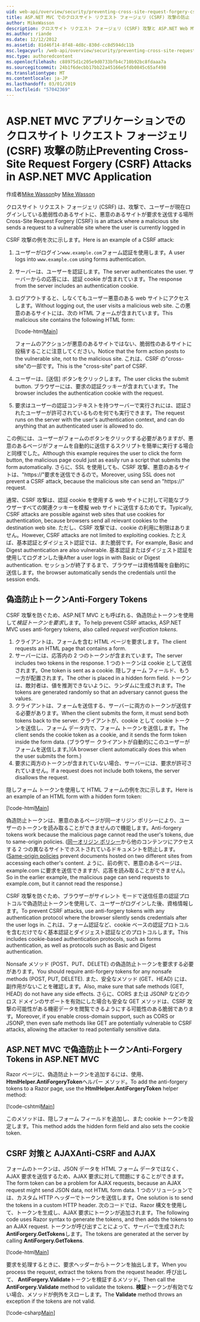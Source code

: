 ```yaml
---
uid: web-api/overview/security/preventing-cross-site-request-forgery-csrf-attacks
title: ASP.NET MVC でのクロスサイト リクエスト フォージェリ (CSRF) 攻撃の防止
author: MikeWasson
description: クロスサイト リクエスト フォージェリ (CSRF) 攻撃と ASP.NET Web MVC での CSRF 対策メジャーを実装する方法について説明します。
ms.author: riande
ms.date: 12/12/2012
ms.assetid: 81d46f14-8f48-4d8c-830d-cc8d594dc11b
msc.legacyurl: /web-api/overview/security/preventing-cross-site-request-forgery-csrf-attacks
msc.type: authoredcontent
ms.openlocfilehash: c88975d1c205e9d0733bfb4c710b92bc8fdaaa7a
ms.sourcegitcommit: 24b1f6decbb17bb22a45166e5fdb0845c65af498
ms.translationtype: MT
ms.contentlocale: ja-JP
ms.lasthandoff: 03/01/2019
ms.locfileid: "57042369"
---
```

<a name="preventing-cross-site-request-forgery-csrf-attacks-in-aspnet-mvc-application"></a><span data-ttu-id="2d7a4-103">ASP.NET MVC アプリケーションでのクロスサイト リクエスト フォージェリ (CSRF) 攻撃の防止</span><span class="sxs-lookup"><span data-stu-id="2d7a4-103">Preventing Cross-Site Request Forgery (CSRF) Attacks in ASP.NET MVC Application</span></span>
====================
<span data-ttu-id="2d7a4-104">作成者[Mike Wasson](https://github.com/MikeWasson)</span><span class="sxs-lookup"><span data-stu-id="2d7a4-104">by [Mike Wasson](https://github.com/MikeWasson)</span></span>

<span data-ttu-id="2d7a4-105">クロスサイト リクエスト フォージェリ (CSRF) は、攻撃で、ユーザーが現在ログインしている脆弱性のあるサイトに、悪意のあるサイトが要求を送信する場所</span><span class="sxs-lookup"><span data-stu-id="2d7a4-105">Cross-Site Request Forgery (CSRF) is an attack where a malicious site sends a request to a vulnerable site where the user is currently logged in</span></span>

<span data-ttu-id="2d7a4-106">CSRF 攻撃の例を次に示します。</span><span class="sxs-lookup"><span data-stu-id="2d7a4-106">Here is an example of a CSRF attack:</span></span>

1. <span data-ttu-id="2d7a4-107">ユーザーがログイン`www.example.com`フォーム認証を使用します。</span><span class="sxs-lookup"><span data-stu-id="2d7a4-107">A user logs into `www.example.com` using forms authentication.</span></span>
2. <span data-ttu-id="2d7a4-108">サーバーは、ユーザーを認証します。</span><span class="sxs-lookup"><span data-stu-id="2d7a4-108">The server authenticates the user.</span></span> <span data-ttu-id="2d7a4-109">サーバーからの応答には、認証 cookie が含まれています。</span><span class="sxs-lookup"><span data-stu-id="2d7a4-109">The response from the server includes an authentication cookie.</span></span>
3. <span data-ttu-id="2d7a4-110">ログアウトすると、しなくてもユーザー悪意のある web サイトにアクセスします。</span><span class="sxs-lookup"><span data-stu-id="2d7a4-110">Without logging out, the user visits a malicious web site.</span></span> <span data-ttu-id="2d7a4-111">この悪意のあるサイトには、次の HTML フォームが含まれています。</span><span class="sxs-lookup"><span data-stu-id="2d7a4-111">This malicious site contains the following HTML form:</span></span> 

    [!code-html[Main](preventing-cross-site-request-forgery-csrf-attacks/samples/sample1.html)]

    <span data-ttu-id="2d7a4-112">フォームのアクションが悪意のあるサイトではない、脆弱性のあるサイトに投稿することに注意してください。</span><span class="sxs-lookup"><span data-stu-id="2d7a4-112">Notice that the form action posts to the vulnerable site, not to the malicious site.</span></span> <span data-ttu-id="2d7a4-113">これは、CSRF の"cross-site"の一部です。</span><span class="sxs-lookup"><span data-stu-id="2d7a4-113">This is the "cross-site" part of CSRF.</span></span>
4. <span data-ttu-id="2d7a4-114">ユーザーは、[送信] ボタンをクリックします。</span><span class="sxs-lookup"><span data-stu-id="2d7a4-114">The user clicks the submit button.</span></span> <span data-ttu-id="2d7a4-115">ブラウザーには、要求の認証クッキーが含まれています。</span><span class="sxs-lookup"><span data-stu-id="2d7a4-115">The browser includes the authentication cookie with the request.</span></span>
5. <span data-ttu-id="2d7a4-116">要求はユーザーの認証コンテキストを持つサーバーで実行されには、認証されたユーザーが許可されているものを何でも実行できます。</span><span class="sxs-lookup"><span data-stu-id="2d7a4-116">The request runs on the server with the user's authentication context, and can do anything that an authenticated user is allowed to do.</span></span>

<span data-ttu-id="2d7a4-117">この例には、ユーザーがフォームのボタンをクリックする必要がありますが、悪意のあるページがフォームを自動的に送信するスクリプトを簡単に実行する場合と同様でした。</span><span class="sxs-lookup"><span data-stu-id="2d7a4-117">Although this example requires the user to click the form button, the malicious page could just as easily run a script that submits the form automatically.</span></span> <span data-ttu-id="2d7a4-118">さらに、SSL を使用しても、CSRF 攻撃、悪意のあるサイトは、"https://"要求を送信できるので。</span><span class="sxs-lookup"><span data-stu-id="2d7a4-118">Moreover, using SSL does not prevent a CSRF attack, because the malicious site can send an "https://" request.</span></span>

<span data-ttu-id="2d7a4-119">通常、CSRF 攻撃は、認証 cookie を使用する web サイトに対して可能なブラウザーすべての関連クッキーを模擬 web サイトに送信するためです。</span><span class="sxs-lookup"><span data-stu-id="2d7a4-119">Typically, CSRF attacks are possible against web sites that use cookies for authentication, because browsers send all relevant cookies to the destination web site.</span></span> <span data-ttu-id="2d7a4-120">ただし、CSRF 攻撃では、cookie の利用に制限はありません。</span><span class="sxs-lookup"><span data-stu-id="2d7a4-120">However, CSRF attacks are not limited to exploiting cookies.</span></span> <span data-ttu-id="2d7a4-121">たとえば、基本認証とダイジェスト認証では、また脆弱です。</span><span class="sxs-lookup"><span data-stu-id="2d7a4-121">For example, Basic and Digest authentication are also vulnerable.</span></span> <span data-ttu-id="2d7a4-122">基本認証またはダイジェスト認証を使用してログオンした後</span><span class="sxs-lookup"><span data-stu-id="2d7a4-122">After a user logs in with Basic or Digest authentication.</span></span> <span data-ttu-id="2d7a4-123">セッションが終了するまで、ブラウザーは資格情報を自動的に送信します。</span><span class="sxs-lookup"><span data-stu-id="2d7a4-123">the browser automatically sends the credentials until the session ends.</span></span>

## <a name="anti-forgery-tokens"></a><span data-ttu-id="2d7a4-124">偽造防止トークン</span><span class="sxs-lookup"><span data-stu-id="2d7a4-124">Anti-Forgery Tokens</span></span>

<span data-ttu-id="2d7a4-125">CSRF 攻撃を防ぐため、ASP.NET MVC とも呼ばれる、偽造防止トークンを使用して*検証トークンを要求*します。</span><span class="sxs-lookup"><span data-stu-id="2d7a4-125">To help prevent CSRF attacks, ASP.NET MVC uses anti-forgery tokens, also called *request verification tokens*.</span></span>

1. <span data-ttu-id="2d7a4-126">クライアントは、フォームを含む HTML ページを要求します。</span><span class="sxs-lookup"><span data-stu-id="2d7a4-126">The client requests an HTML page that contains a form.</span></span>
2. <span data-ttu-id="2d7a4-127">サーバーには、応答内の 2 つのトークンが含まれています。</span><span class="sxs-lookup"><span data-stu-id="2d7a4-127">The server includes two tokens in the response.</span></span> <span data-ttu-id="2d7a4-128">1 つのトークンは cookie として送信されます。</span><span class="sxs-lookup"><span data-stu-id="2d7a4-128">One token is sent as a cookie.</span></span> <span data-ttu-id="2d7a4-129">隠しフォーム フィールド、もう一方が配置されます。</span><span class="sxs-lookup"><span data-stu-id="2d7a4-129">The other is placed in a hidden form field.</span></span> <span data-ttu-id="2d7a4-130">トークンは、敵対者は、値を推測できないように、ランダムに生成されます。</span><span class="sxs-lookup"><span data-stu-id="2d7a4-130">The tokens are generated randomly so that an adversary cannot guess the values.</span></span>
3. <span data-ttu-id="2d7a4-131">クライアントは、フォームを送信する、サーバーに両方のトークンが送信する必要があります。</span><span class="sxs-lookup"><span data-stu-id="2d7a4-131">When the client submits the form, it must send both tokens back to the server.</span></span> <span data-ttu-id="2d7a4-132">クライアントが、cookie として cookie トークンを送信し、フォーム データ内で、フォーム トークンを送信します。</span><span class="sxs-lookup"><span data-stu-id="2d7a4-132">The client sends the cookie token as a cookie, and it sends the form token inside the form data.</span></span> <span data-ttu-id="2d7a4-133">(ブラウザー クライアントが自動的にこのユーザーがフォームを送信します。)</span><span class="sxs-lookup"><span data-stu-id="2d7a4-133">(A browser client automatically does this when the user submits the form.)</span></span>
4. <span data-ttu-id="2d7a4-134">要求に両方のトークンが含まれていない場合、サーバーには、要求が許可されていません。</span><span class="sxs-lookup"><span data-stu-id="2d7a4-134">If a request does not include both tokens, the server disallows the request.</span></span>

<span data-ttu-id="2d7a4-135">隠しフォーム トークンを使用して HTML フォームの例を次に示します。</span><span class="sxs-lookup"><span data-stu-id="2d7a4-135">Here is an example of an HTML form with a hidden form token:</span></span>

[!code-html[Main](preventing-cross-site-request-forgery-csrf-attacks/samples/sample2.html)]

<span data-ttu-id="2d7a4-136">偽造防止トークンは、悪意のあるページが同一オリジン ポリシーにより、ユーザーのトークンを読み取ることができませんので機能します。</span><span class="sxs-lookup"><span data-stu-id="2d7a4-136">Anti-forgery tokens work because the malicious page cannot read the user's tokens, due to same-origin policies.</span></span> <span data-ttu-id="2d7a4-137">([同一オリジン ポリシー](http://www.w3.org/Security/wiki/Same_Origin_Policy)から他のコンテンツにアクセスする 2 つの異なるサイトでホストされているドキュメントを防止します。</span><span class="sxs-lookup"><span data-stu-id="2d7a4-137">([Same-origin policies](http://www.w3.org/Security/wiki/Same_Origin_Policy) prevent documents hosted on two different sites from accessing each other's content.</span></span> <span data-ttu-id="2d7a4-138">ように、前の例で、悪意のあるページは、example.com に要求を送信できますが、応答を読み取ることができません)。</span><span class="sxs-lookup"><span data-stu-id="2d7a4-138">So in the earlier example, the malicious page can send requests to example.com, but it cannot read the response.)</span></span>

<span data-ttu-id="2d7a4-139">CSRF 攻撃を防ぐため、ブラウザーがサイレント モードで送信任意の認証プロトコルで偽造防止トークンを使用して、ユーザーがログインした後、資格情報します。</span><span class="sxs-lookup"><span data-stu-id="2d7a4-139">To prevent CSRF attacks, use anti-forgery tokens with any authentication protocol where the browser silently sends credentials after the user logs in.</span></span> <span data-ttu-id="2d7a4-140">これは、フォーム認証など、cookie ベースの認証プロトコルを含むだけでなく基本認証とダイジェスト認証などのプロトコルします。</span><span class="sxs-lookup"><span data-stu-id="2d7a4-140">This includes cookie-based authentication protocols, such as forms authentication, as well as protocols such as Basic and Digest authentication.</span></span>

<span data-ttu-id="2d7a4-141">Nonsafe メソッド (POST、PUT、DELETE) の偽造防止トークンを要求する必要があります。</span><span class="sxs-lookup"><span data-stu-id="2d7a4-141">You should require anti-forgery tokens for any nonsafe methods (POST, PUT, DELETE).</span></span> <span data-ttu-id="2d7a4-142">また、安全なメソッド (GET、HEAD) には、副作用がないことを確認します。</span><span class="sxs-lookup"><span data-stu-id="2d7a4-142">Also, make sure that safe methods (GET, HEAD) do not have any side effects.</span></span> <span data-ttu-id="2d7a4-143">さらに、CORS または JSONP などのクロス ドメインのサポートを有効にした場合も安全な GET メソッドは、CSRF 攻撃の可能性がある機密データを閲覧できるようにする可能性のある脆弱であります。</span><span class="sxs-lookup"><span data-stu-id="2d7a4-143">Moreover, if you enable cross-domain support, such as CORS or JSONP, then even safe methods like GET are potentially vulnerable to CSRF attacks, allowing the attacker to read potentially sensitive data.</span></span>

## <a name="anti-forgery-tokens-in-aspnet-mvc"></a><span data-ttu-id="2d7a4-144">ASP.NET MVC で偽造防止トークン</span><span class="sxs-lookup"><span data-stu-id="2d7a4-144">Anti-Forgery Tokens in ASP.NET MVC</span></span>

<span data-ttu-id="2d7a4-145">Razor ページに、偽造防止トークンを追加するには、使用、 **HtmlHelper.AntiForgeryToken**ヘルパー メソッド。</span><span class="sxs-lookup"><span data-stu-id="2d7a4-145">To add the anti-forgery tokens to a Razor page, use the **HtmlHelper.AntiForgeryToken** helper method:</span></span>

[!code-cshtml[Main](preventing-cross-site-request-forgery-csrf-attacks/samples/sample3.cshtml)]

<span data-ttu-id="2d7a4-146">このメソッドは、隠しフォーム フィールドを追加し、また cookie トークンを設定します。</span><span class="sxs-lookup"><span data-stu-id="2d7a4-146">This method adds the hidden form field and also sets the cookie token.</span></span>

## <a name="anti-csrf-and-ajax"></a><span data-ttu-id="2d7a4-147">CSRF 対策と AJAX</span><span class="sxs-lookup"><span data-stu-id="2d7a4-147">Anti-CSRF and AJAX</span></span>

<span data-ttu-id="2d7a4-148">フォームのトークンは、JSON データを HTML フォーム データではなく、AJAX 要求を送信するため、AJAX 要求に対して問題にすることができます。</span><span class="sxs-lookup"><span data-stu-id="2d7a4-148">The form token can be a problem for AJAX requests, because an AJAX request might send JSON data, not HTML form data.</span></span> <span data-ttu-id="2d7a4-149">1 つのソリューションでは、カスタム HTTP ヘッダーでトークンを送信します。</span><span class="sxs-lookup"><span data-stu-id="2d7a4-149">One solution is to send the tokens in a custom HTTP header.</span></span> <span data-ttu-id="2d7a4-150">次のコードでは、Razor 構文を使用して、トークンを生成し、AJAX 要求にトークンが追加されます。</span><span class="sxs-lookup"><span data-stu-id="2d7a4-150">The following code uses Razor syntax to generate the tokens, and then adds the tokens to an AJAX request.</span></span> <span data-ttu-id="2d7a4-151">トークンが呼び出すことによって、サーバーで生成された**AntiForgery.GetTokens**します。</span><span class="sxs-lookup"><span data-stu-id="2d7a4-151">The tokens are generated at the server by calling **AntiForgery.GetTokens**.</span></span>

[!code-html[Main](preventing-cross-site-request-forgery-csrf-attacks/samples/sample4.html)]

<span data-ttu-id="2d7a4-152">要求を処理するときに、要求ヘッダーからトークンを抽出します。</span><span class="sxs-lookup"><span data-stu-id="2d7a4-152">When you process the request, extract the tokens from the request header.</span></span> <span data-ttu-id="2d7a4-153">呼び出して、 **AntiForgery.Validate**トークンを検証するメソッド。</span><span class="sxs-lookup"><span data-stu-id="2d7a4-153">Then call the **AntiForgery.Validate** method to validate the tokens.</span></span> <span data-ttu-id="2d7a4-154">**検証**トークンが有効でない場合、メソッドが例外をスローします。</span><span class="sxs-lookup"><span data-stu-id="2d7a4-154">The **Validate** method throws an exception if the tokens are not valid.</span></span>

[!code-csharp[Main](preventing-cross-site-request-forgery-csrf-attacks/samples/sample5.cs)]
